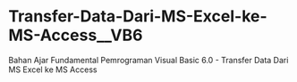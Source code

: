 # Transfer-Data-Dari-MS-Excel-ke-MS-Access__VB6
Bahan Ajar Fundamental Pemrograman Visual Basic 6.0 - Transfer Data Dari MS Excel ke MS Access

